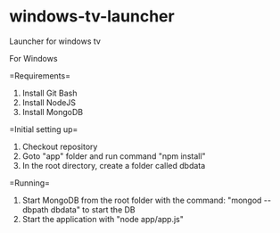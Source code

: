 windows-tv-launcher
===================

Launcher for windows tv

For Windows

=Requirements=
1. Install Git Bash
2. Install NodeJS
3. Install MongoDB

=Initial setting up=
1. Checkout repository
2. Goto "app" folder and run command "npm install"
3. In the root directory, create a folder called dbdata

=Running=
1. Start MongoDB from the root folder with the command: "mongod --dbpath dbdata" to start the DB
2. Start the application with "node app/app.js"